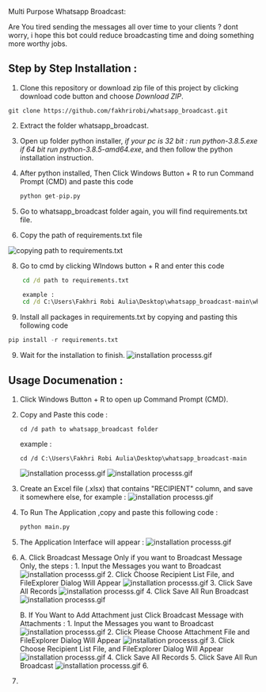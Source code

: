 
Multi Purpose Whatsapp Broadcast: 

Are You  tired sending the messages all over time to your clients ? dont worry, i hope this bot could reduce broadcasting time and doing something more worthy jobs.

## Step  by Step  Installation  : 
1. Clone this repository or download zip file of this project by clicking download code  button and choose *Download ZIP*.
```
git clone https://github.com/fakhrirobi/whatsapp_broadcast.git 
```
    

2. Extract the folder whatsapp_broadcast.
   
3. Open up folder python installer, *if your pc is 32 bit : run python-3.8.5.exe if 64 bit run python-3.8.5-amd64.exe*, and then follow the python installation instruction.

4. After python installed, Then Click Windows Button + R to run Command Prompt (CMD) and paste this code  
   ```python
   python get-pip.py
   ````
   

5. Go to whatsapp_broadcast folder again, you will find requirements.txt file.


6.  Copy the path of requirements.txt file 

![copying path to requirements.txt](assets/path_to_requirements.txt.png) 

8. Go to cmd by clicking WIndows button + R and enter this code
```cmd
    cd /d path to requirements.txt

    example :
    cd /d C:\Users\Fakhri Robi Aulia\Desktop\whatsapp_broadcast-main\whatsapp_broadcast-main
```
9. Install all packages in requirements.txt by  copying and pasting this following code
```python
pip install -r requirements.txt
```


 9. Wait for the installation to finish.
![installation processs.gif](assets/path_to_requirements.txt.png)

## Usage Documenation :

1. Click Windows Button + R to open up Command Prompt (CMD).
2. Copy and Paste this code :
   ```
   cd /d path to whatsapp_broadcast folder 
   ```
   example : 
   ```
   cd /d C:\Users\Fakhri Robi Aulia\Desktop\whatsapp_broadcast-main
   ```
   ![installation processs.gif](assets/path_to_whatsapp_broadcast.png)
   ![installation processs.gif](assets\cmd_screenshot_path_to_whatsapp_broadcast_folder.png)


3. Create an Excel file (.xlsx) that contains "RECIPIENT" column, and save it somewhere else, for example : 
   ![installation processs.gif](assets\RECIPIENT_LIST.png)
   
4. To Run The Application ,copy  and paste this following code :
   ```python 
   python main.py
   ```
5. The Application Interface will appear : 
   ![installation processs.gif](assets\interface1.png)
6. 
      A. Click Broadcast Message Only if you want to Broadcast Message Only, the steps :
         1.  Input the Messages you want to Broadcast 
            ![installation processs.gif](assets\broadcast_message_only1.png)
         2.  Click Choose Recipient List File, and FileExplorer Dialog Will Appear
            ![installation processs.gif](assets\broadcast_message_only2.png)
         3.  Click Save All Records
            ![installation processs.gif](assets\broadcast_message_only1.png)
         4.  Click Save All Run Broadcast
            ![installation processs.gif](assets\broadcast_message_only1.png)

   
      B. If You Want to Add Attachment just Click         Broadcast Message with Attachments : 
         1.  Input the Messages you want to Broadcast 
            ![installation processs.gif](assets\broadcast_attachment_1.png)
         2. Click Please Choose Attachment File and FileExplorer Dialog Will Appear
            ![installation processs.gif](assets\broadcast_attachment_2.png)
         3.  Click Choose Recipient List File, and FileExplorer Dialog Will Appear
            ![installation processs.gif](assets\broadcast_attachment_3.png)
         4.  Click Save All Records
         5.  Click Save All Run Broadcast
            ![installation processs.gif](assets\broadcast_attachment_4.png)
         6. 

7. 